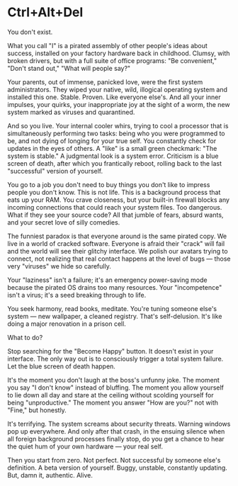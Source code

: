 # Ctrl+Alt+Del

You don't exist.

What you call "I" is a pirated assembly of other people's ideas about success, installed on your factory hardware back in childhood. Clumsy, with broken drivers, but with a full suite of office programs: "Be convenient," "Don't stand out," "What will people say?"

Your parents, out of immense, panicked love, were the first system administrators. They wiped your native, wild, illogical operating system and installed this one. Stable. Proven. Like everyone else's. And all your inner impulses, your quirks, your inappropriate joy at the sight of a worm, the new system marked as viruses and quarantined.

And so you live. Your internal cooler whirs, trying to cool a processor that is simultaneously performing two tasks: being who you were programmed to be, and not dying of longing for your true self. You constantly check for updates in the eyes of others. A "like" is a small green checkmark: "The system is stable." A judgmental look is a system error. Criticism is a blue screen of death, after which you frantically reboot, rolling back to the last "successful" version of yourself.

You go to a job you don't need to buy things you don't like to impress people you don't know. This is not life. This is a background process that eats up your RAM. You crave closeness, but your built-in firewall blocks any incoming connections that could reach your system files. Too dangerous. What if they see your source code? All that jumble of fears, absurd wants, and your secret love of silly comedies.

The funniest paradox is that everyone around is the same pirated copy. We live in a world of cracked software. Everyone is afraid their "crack" will fail and the world will see their glitchy interface. We polish our avatars trying to connect, not realizing that real contact happens at the level of bugs — those very "viruses" we hide so carefully.

Your "laziness" isn't a failure; it's an emergency power-saving mode because the pirated OS drains too many resources. Your "incompetence" isn't a virus; it's a seed breaking through to life.

You seek harmony, read books, meditate. You're tuning someone else's system — new wallpaper, a cleaned registry. That's self-delusion. It's like doing a major renovation in a prison cell.

What to do?

Stop searching for the "Become Happy" button. It doesn't exist in your interface. The only way out is to consciously trigger a total system failure. Let the blue screen of death happen.

It's the moment you don't laugh at the boss's unfunny joke. The moment you say "I don't know" instead of bluffing. The moment you allow yourself to lie down all day and stare at the ceiling without scolding yourself for being "unproductive." The moment you answer "How are you?" not with "Fine," but honestly.

It's terrifying. The system screams about security threats. Warning windows pop up everywhere. And only after that crash, in the ensuing silence when all foreign background processes finally stop, do you get a chance to hear the quiet hum of your own hardware — your real self.

Then you start from zero. Not perfect. Not successful by someone else's definition. A beta version of yourself. Buggy, unstable, constantly updating. But, damn it, authentic. Alive.
